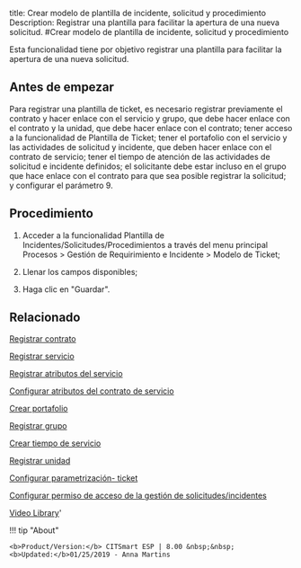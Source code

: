 title: Crear modelo de plantilla de incidente, solicitud y procedimiento
Description: Registrar una plantilla para facilitar la apertura de una nueva solicitud.
#Crear modelo de plantilla de incidente, solicitud y procedimiento


Esta funcionalidad tiene por objetivo registrar una plantilla para facilitar la
apertura de una nueva solicitud.

Antes de empezar
--------------------

Para registrar una plantilla de ticket, es necesario registrar previamente el
contrato y hacer enlace con el servicio y grupo, que debe hacer enlace con el
contrato y la unidad, que debe hacer enlace con el contrato; tener acceso a la
funcionalidad de Plantilla de Ticket; tener el portafolio con el servicio y las
actividades de solicitud y incidente, que deben hacer enlace con el contrato de
servicio; tener el tiempo de atención de las actividades de solicitud e
incidente definidos; el solicitante debe estar incluso en el grupo que hace
enlace con el contrato para que sea posible registrar la solicitud; y configurar
el parámetro 9.

Procedimiento
-----------------

1.  Acceder a la funcionalidad Plantilla de
    Incidentes/Solicitudes/Procedimientos a través del menu principal Procesos
    \> Gestión de Requirimiento e Incidente \> Modelo de Ticket;

2.  Llenar los campos disponibles;

3.  Haga clic en "Guardar".



Relacionado
-------

[Registrar contrato](/es-es/citsmart-esp-8/additional-features/contract-management/use/register-contract.html)

[Registrar servicio](/es-es/citsmart-esp-8/processes/portfolio-and-catalog/use/register-a-service.html)

[Registrar atributos del servicio](/es-es/citsmart-esp-8/processes/portfolio-and-catalog/use/configure-services-attributes.html)

[Configurar atributos del contrato de servicio](/es-es/citsmart-esp-8/processes/portfolio-and-catalog/use/service-contract-attributes.html)

[Crear portafolio](/es-es/citsmart-esp-8/processes/portfolio-and-catalog/use/create-the-portfolio.html)

[Registrar grupo](/es-es/citsmart-esp-8/initial-settings/access-settings/user/register-groups.html)

[Crear tiempo de servicio](/es-es/citsmart-esp-8/processes/service-level/configuration/create-time-attendance.html)

[Registrar unidad](/es-es/citsmart-esp-8/platform-administration/region-and-language/register-unit.html)

[Configurar parametrización- ticket](/es-es/citsmart-esp-8/platform-administration/parameters-list/configure-parametrization-ticket.html)

[Configurar permiso de acceso de la gestión de solicitudes/incidentes](/es-es/citsmart-esp-8/processes/tickets/configuration/configure-access-permission-ticket.html)



<i class='fa fa-youtube-play  fa-2x' style='color:#97ce17;vertical-align: middle;'> </i> [Video Library](https://www.youtube.com/playlist?list=PLB5qK2uzf2ROl8PJLi-kszYhGzr17uvz-)'

!!! tip "About"

    <b>Product/Version:</b> CITSmart ESP | 8.00 &nbsp;&nbsp;
    <b>Updated:</b>01/25/2019 - Anna Martins


